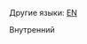 <!-- META lang=ru -->


<!-- NAV-START -->

<!-- NAV-END -->

<!-- OTHER-LANGS-START -->
Другие языки: [EN](inner.md)
<!-- OTHER-LANGS-END -->

Внутренний
